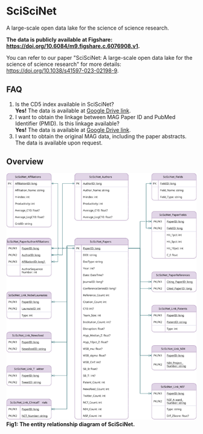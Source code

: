 # SciSciNet
A large-scale open data lake for the science of science research.

**The data is publicly available at Figshare: https://doi.org/10.6084/m9.figshare.c.6076908.v1.**

You can refer to our paper "SciSciNet: A large-scale open data lake for the science of science research" for more details: https://doi.org/10.1038/s41597-023-02198-9.

## FAQ
1) Is the CD5 index available in SciSciNet?\
   **Yes!** The data is available at [Google Drive link](https://drive.google.com/file/d/1QTun5Mb8DYSOWRVOnhpi3mRzBrx1lLAX/view?usp=sharing).
2) I want to obtain the linkage between MAG Paper ID and PubMed Identifier (PMID). Is this linkage available?\
   **Yes!** The data is available at [Google Drive link](https://drive.google.com/file/d/1SMCPGW3U14Fj-3tTRHpNMtedoDzefpyG/view?usp=sharing).
3) I want to obtain the original MAG data, including the paper abstracts.\
   The data is available upon request.

## Overview
![Fig1-DataLake](./Figures/Fig1-SciSciNet-Final.svg)
**Fig1: The entity relationship diagram of SciSciNet.**


